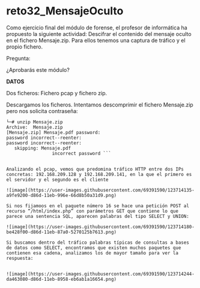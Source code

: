 # reto32_MensajeOculto 

Como ejercicio final del módulo de forense, el profesor de informática ha propuesto la siguiente actividad: Descifrar el contenido del mensaje oculto en el fichero Mensaje.zip. Para ellos tenemos una captura de tráfico y el propio fichero. 

Pregunta:

¿Aprobarás este módulo? 

**DATOS**

Dos ficheros: Fichero pcap y fichero zip. 

Descargamos los ficheros. Intentamos descomprimir el fichero Mensaje.zip pero nos solicita contraseña:


```──(root@kali)-[~/] 
└─# unzip Mensaje.zip  
Archive:  Mensaje.zip 
[Mensaje.zip] Mensaje.pdf password:  
password incorrect--reenter:  
password incorrect--reenter:  
   skipping: Mensaje.pdf            
				 incorrect password ```


Analizando el pcap, vemos que predomina tráfico HTTP entre dos IPs concretas: 192.168.209.128 y 192.168.209.141, en la que el primero es el servidor y el segundo es el cliente

![image](https://user-images.githubusercontent.com/69391590/123714135-a9fe9200-d86d-11eb-996e-66d8b50a31d9.png)

Si nos fijamoos en el paquete número 16 se hace una petición POST al recurso “/html/index.php” con parámetros GET que contiene lo que parece una sentencia SQL, aparecen palabras del tipo SELECT y UNION: 

![image](https://user-images.githubusercontent.com/69391590/123714180-be428f00-d86d-11eb-87a0-5270125b7613.png)

Si buscamos dentro del tráfico palabras típicas de consultas a bases de datos como SELECT, encontramos que existen muchos paquetes que contienen esa cadena, analizamos los de mayor tamaño para ver la respuesta: 


![image](https://user-images.githubusercontent.com/69391590/123714244-da463080-d86d-11eb-8958-eb6ab1a16654.png)



